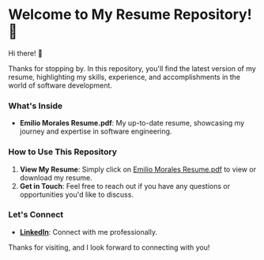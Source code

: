 # Welcome to My Resume Repository! 🎉

Hi there! 👋

Thanks for stopping by. In this repository, you'll find the latest version of my resume, highlighting my skills, experience, and accomplishments in the world of software development.

### What's Inside
- **Emilio Morales Resume.pdf**: My up-to-date resume, showcasing my journey and expertise in software engineering.

### How to Use This Repository
1. **View My Resume**: Simply click on [Emilio Morales Resume.pdf](Emilio%20Morales%20Resume.pdf) to view or download my resume.
2. **Get in Touch**: Feel free to reach out if you have any questions or opportunities you'd like to discuss.

### Let's Connect
- **[LinkedIn](https://www.linkedin.com/in/emilio-morales-44952b189/)**: Connect with me professionally.

Thanks for visiting, and I look forward to connecting with you!
